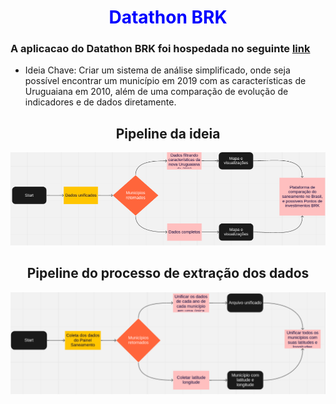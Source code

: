 
<h1 style='text-align: center; color:blue; '>Datathon BRK</h1>

### A aplicacao do Datathon BRK foi hospedada no seguinte [link](https://datathon-brk-time05.herokuapp.com/)

- Ideia Chave: Criar um sistema de análise simplificado, onde seja possível encontrar um município em 2019 com as características de Uruguaiana em 2010, além de uma comparação de evolução de indicadores e de dados diretamente.

<h2 style='text-align: center;'>Pipeline da ideia</h1>
<img src='Img/ideia_central_pipeline.png'>


<h2 style='text-align: center;'>Pipeline do processo de extração dos dados</h1>
<img src='Img/etl_pipeline.png'>


